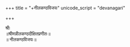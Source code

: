 +++
title = "+नीलकण्ठविजयः"
unicode_script = "devanagari"

+++



श्रीः  
॥श्रीमन्नीलकण्ठदीक्षितप्रणीतः॥  
॥ नीलकण्ठविजयः॥  